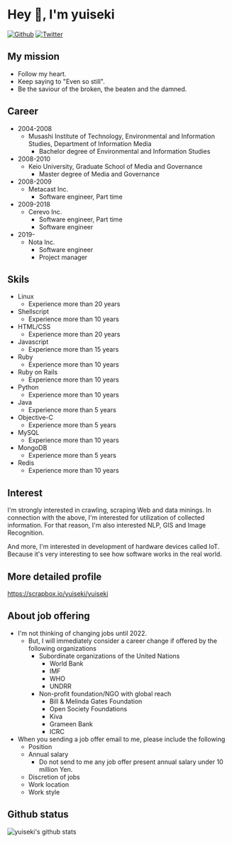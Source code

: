 # Hey 👋, I'm yuiseki

[![Github](https://img.shields.io/github/followers/yuiseki?label=Follow&style=social)](https://github.com/yuiseki)
[![Twitter](https://img.shields.io/twitter/follow/yuiseki_?style=social)](https://twitter.com/yuiseki_)

## My mission

- Follow my heart.
- Keep saying to "Even so still".
- Be the saviour of the broken, the beaten and the damned.


## Career

- 2004-2008
  - Musashi Institute of Technology, Environmental and Information Studies, Department of Information Media
    - Bachelor degree of Environmental and Information Studies
- 2008-2010
  - Keio University, Graduate School of Media and Governance
    - Master degree of Media and Governance
- 2008-2009
  - Metacast Inc.
    - Software engineer, Part time
- 2009-2018
  - Cerevo Inc.
    - Software engineer, Part time
    - Software engineer
- 2019-
  - Nota Inc.
    - Software engineer
    - Project manager


## Skils
- Linux
  - Experience more than 20 years
- Shellscript
  - Experience more than 10 years
- HTML/CSS
  - Experience more than 20 years
- Javascript
  - Experience more than 15 years
- Ruby
  - Experience more than 10 years
- Ruby on Rails
  - Experience more than 10 years
- Python
  - Experience more than 10 years
- Java
  - Experience more than 5 years
- Objective-C
  - Experience more than 5 years
- MySQL
  - Experience more than 10 years
- MongoDB
  - Experience more than 5 years
- Redis
  - Experience more than 10 years


## Interest
I'm strongly interested in crawling, scraping Web and data minings.
In connection with the above, I'm interested for utilization of collected information.
For that reason, I'm also interested NLP, GIS and Image Recognition.

And more, I'm interested in development of hardware devices called IoT.
Because it's very interesting to see how software works in the real world.


## More detailed profile

https://scrapbox.io/yuiseki/yuiseki


## About job offering
- I'm not thinking of changing jobs until 2022.
  - But, I will immediately consider a career change if offered by the following organizations
    - Subordinate organizations of the United Nations
      - World Bank
      - IMF
      - WHO
      - UNDRR
    - Non-profit foundation/NGO with global reach
      - Bill & Melinda Gates Foundation
      - Open Society Foundations
      - Kiva
      - Grameen Bank
      - ICRC
- When you sending a job offer email to me, please include the following
  - Position
  - Annual salary
    - Do not send to me any job offer present annual salary under 10 million Yen.
  - Discretion of jobs
  - Work location
  - Work style


## Github status

![yuiseki's github stats](https://github-readme-stats.vercel.app/api?username=yuiseki&show_icons=true&count_private=true&line_height=40)

